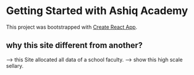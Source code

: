 # Getting Started with Ashiq Academy

This project was bootstrapped with [Create React App](https://github.com/ProgrammingHeroWC4/the-superhero-direction-ashiqul50021).

## why this site different from another?

--> this Site allocated all data of a school faculty.
--> show this high scale sellary.
